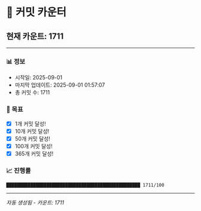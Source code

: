 # 🔢 커밋 카운터

## 현재 카운트: 1711

---

### 📊 정보
- 시작일: 2025-09-01
- 마지막 업데이트: 2025-09-01 01:57:07
- 총 커밋 수: 1711

### 🎯 목표
- [x] 1개 커밋 달성!
- [x] 10개 커밋 달성!
- [x] 50개 커밋 달성!
- [x] 100개 커밋 달성!
- [x] 365개 커밋 달성!

### 📈 진행률
```
██████████████████████████████████████████████████ 1711/100
```

---
*자동 생성됨 - 카운트: 1711*
